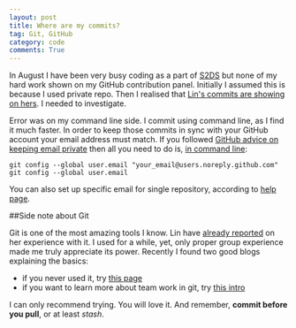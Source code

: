 ```yaml
---
layout: post
title: Where are my commits?
tag: Git, GitHub
category: code
comments: True
---
```

In August I have been very busy coding as a part of [S2DS](http://www.s2ds.org/london.html) but none of my hard work shown on my GitHub contribution panel. Initially I assumed this is because I used private repo. Then I realised that [Lin's commits are showing on hers](http://linbug.github.io/data%20science/2015/09/10/Takeaways-from-S2DS/). I needed to investigate.

Error was on my command line side. I commit using command line, as I find it much faster. In order to keep those commits in sync with your GitHub account your email address must match. If you followed [GitHub advice on keeping email private](https://help.github.com/articles/keeping-your-email-address-private/) then all you need to do is, [in command line](https://help.github.com/articles/setting-your-email-in-git/):

```
git config --global user.email "your_email@users.noreply.github.com"
git config --global user.email
```

You can also set up specific email for single repository, according to [help page](https://help.github.com/articles/setting-your-email-in-git/).

##Side note about Git

Git is one of the most amazing tools I know. Lin have [already reported](http://linbug.github.io/data%20science/2015/09/10/Takeaways-from-S2DS/) on her experience with it. I used for a while, yet, only proper group experience made me truly appreciate its power. Recently I found two good blogs explaining the basics:

* if you never used it, try [this page](http://rogerdudler.github.io/git-guide/)
* if you want to learn more about team work in git, try [this intro](https://www.atlassian.com/git/tutorials/syncing/git-push)

I can only recommend trying. You will love it. And remember, **commit before you pull**, or at least *stash*.
